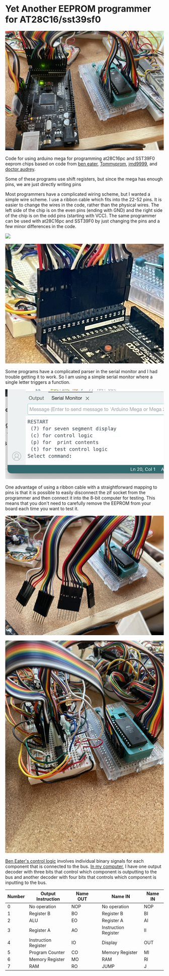# Yet Another EEPROM programmer for AT28C16/sst39sf0

![](img/IMG_2682.JPG)

Code for using arduino mega for programming at28C16pc and SST39F0 eeprom chips
based on code from [ben eater](https://github.com/beneater/eeprom-programmer), [Tommyprom](https://tomnisbet.github.io/TommyPROM/), [jmd9999](https://forum.arduino.cc/t/cannot-erase-write-sst39sf010a-flash-memory/951490), and [doctor audrey](https://github.com/doctorandrey/39SF040_Programmer).

Some of these programs use shift registers, but since the mega has enough pins, we are just directly writing pins

Most programmers have a complicated wiring scheme, but I wanted a simple wire scheme.  I use a ribbon cable which fits into the 22-52 pins.  It is easier to change the wires in the code, rather than the physical wires.  The left side of the chip is on the even pins (ending with GND) and the right side of the chip is on the odd pins (starting with VCC).
The same programmer can be used with at28C16pc and SST39F0 by just changing the pins and a few minor differences in the code.

![](img/IMG_2689.JPG)

![](img/IMG_2688.JPG)

Some programs have a complicated parser in the serial monitor and I had trouble getting it to work.  So I am using a simple serial monitor where a single letter triggers a function.  

![](img/menu.png)

One advantage of using a ribbon cable with a straightforward mapping to pins is that it is possible to easily disconnect the zif socket from the programmer and then connect it into the 8-bit computer for testing.  This means that you don't need to carefully remove the EEPROM from your board each time you want to test it.

![](img/IMG_2684.JPG)

![](img/IMG_2685.JPG)

[Ben Eater's control logic](https://www.youtube.com/watch?v=FCscQGBIL-Y) involves individual binary signals for each component that is connected to the bus.  [In my computer](https://www.youtube.com/watch?v=CHGl77YNiHg), I have one output decoder with three bits that control which component is outputting to the bus and another decoder with four bits that controls which component is inputting to the bus.

| Number | Output Instruction   | Name OUT |   | Name IN              | Name IN |
|--------|----------------------|----------|---|----------------------|---------|
| 0      | No operation         | NOP      |   | No operation         | NOP     |
| 1      | Register B           | BO       |   | Register B           | BI      |
| 2      | ALU                  | EO       |   | Register A           | AI      |
| 3      | Register A           | AO       |   | Instruction Register | II      |
| 4      | Instruction Register | IO       |   | Display              | OUT     |
| 5      | Program Counter      | CO       |   | Memory Register      | MI      |
| 6      | Memory Register      | MO       |   | RAM                  | RI      |
| 7      | RAM                  | RO       |   | JUMP                 | J       |

